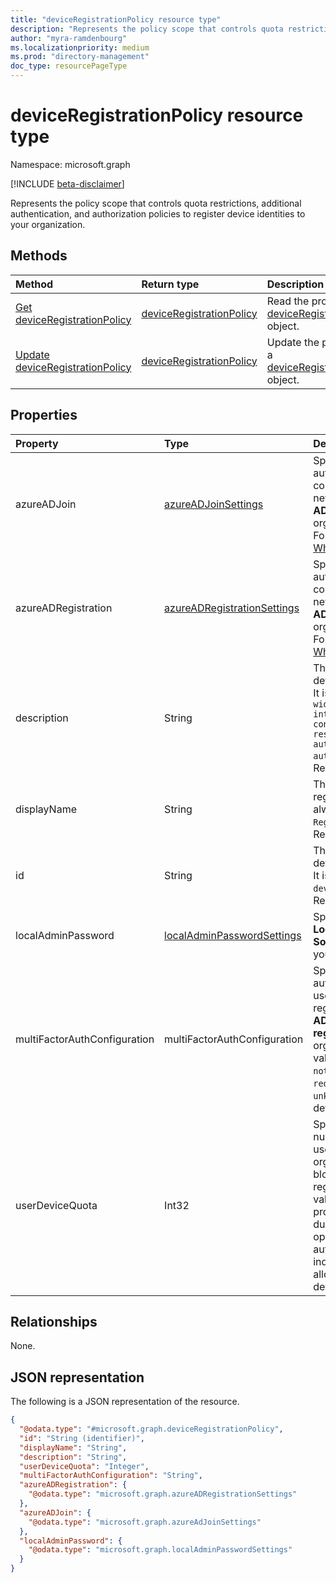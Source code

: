 ```yaml
---
title: "deviceRegistrationPolicy resource type"
description: "Represents the policy scope that controls quota restrictions, additional authentication, and authorization policies for the Azure Active Directory tenant."
author: "myra-ramdenbourg"
ms.localizationpriority: medium
ms.prod: "directory-management"
doc_type: resourcePageType
---
```

# deviceRegistrationPolicy resource type

Namespace: microsoft.graph

[!INCLUDE [beta-disclaimer](../../includes/beta-disclaimer.md)]

Represents the policy scope that controls quota restrictions, additional authentication, and authorization policies to register device identities to your organization.

## Methods

|Method|Return type|Description|
|:---|:---|:---|
|[Get deviceRegistrationPolicy](../api/deviceregistrationpolicy-get.md)|[deviceRegistrationPolicy](../resources/deviceregistrationpolicy.md)|Read the properties of a [deviceRegistrationPolicy](../resources/deviceregistrationpolicy.md) object.|
|[Update deviceRegistrationPolicy](../api/deviceregistrationpolicy-update.md)|[deviceRegistrationPolicy](../resources/deviceregistrationpolicy.md)|Update the properties of a [deviceRegistrationPolicy](../resources/deviceregistrationpolicy.md) object.|

## Properties

|Property|Type|Description|
|:---|:---|:---|
|azureADJoin|[azureADJoinSettings](../resources/azureadjoinsettings.md)|Specifies the authorization policy for controlling registration of new devices using **Azure AD Join** within your organization. Required. For more information, see [What is a device identity?](/azure/active-directory/devices/overview).|
|azureADRegistration|[azureADRegistrationSettings](../resources/azureadregistrationsettings.md)|Specifies the authorization policy for controlling registration of new devices using **Azure AD registered** within your organization. Required. For more information, see [What is a device identity?](/azure/active-directory/devices/overview).|
|description|String|The description of the device registration policy. It is always set to `Tenant-wide policy that manages intial provisioning controls using quota restrictions, additional authentication and authorization checks`. Read-only.|
|displayName|String|The name of the device registration policy. It is always set to `Device Registration Policy`. Read-only.|
|id|String| The identifier of the device registration policy. It is always set to `deviceRegistrationPolicy`. Read-only.|
|localAdminPassword|[localAdminPasswordSettings](../resources/localadminpasswordsettings.md)| Specifies the setting for **Local Admin Password Solution (LAPS)** within your organization.|
|multiFactorAuthConfiguration|multiFactorAuthConfiguration|Specifies the authentication policy for a user to complete registration using **Azure AD Join** or **Azure AD registered** within your organization. The possible values are: `0` (meaning `notRequired`), `1` (meaning `required`), and `2` (meaning `unknownFutureValue`). The default value is `0`. |
|userDeviceQuota|Int32|Specifies the maximum number of devices that a user can have within your organization before blocking new device registrations. The default value is set to 50. If this property is not specified during the policy update operation, it is automatically reset to `0` to indicate that users are not allowed to join any devices. |


## Relationships

None.

## JSON representation

The following is a JSON representation of the resource.
<!-- {
  "blockType": "resource",
  "keyProperty": "id",
  "@odata.type": "microsoft.graph.deviceRegistrationPolicy",
  "openType": false
}
-->
``` json
{
  "@odata.type": "#microsoft.graph.deviceRegistrationPolicy",
  "id": "String (identifier)",
  "displayName": "String",
  "description": "String",
  "userDeviceQuota": "Integer",
  "multiFactorAuthConfiguration": "String",
  "azureADRegistration": {
    "@odata.type": "microsoft.graph.azureADRegistrationSettings"
  },
  "azureADJoin": {
    "@odata.type": "microsoft.graph.azureAdJoinSettings"
  },
  "localAdminPassword": {
    "@odata.type": "microsoft.graph.localAdminPasswordSettings"
  }
}
```
